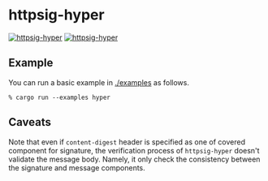 # httpsig-hyper

[![httpsig-hyper](https://img.shields.io/crates/v/httpsig-hyper.svg)](https://crates.io/crates/httpsig-hyper)
[![httpsig-hyper](https://docs.rs/httpsig-hyper/badge.svg)](https://docs.rs/httpsig-hyper)

## Example

You can run a basic example in [./examples](./examples/) as follows.

```sh:
% cargo run --examples hyper
```

## Caveats

Note that even if `content-digest` header is specified as one of covered component for signature, the verification process of `httpsig-hyper` doesn't validate the message body. Namely, it only check the consistency between the signature and message components.
